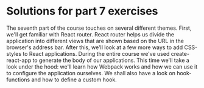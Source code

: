 # Solutions for part 7 exercises

The seventh part of the course touches on several different themes. First, we'll get familiar with React router. React router helps us divide the application into different views that are shown based on the URL in the browser's address bar. After this, we'll look at a few more ways to add CSS-styles to React applications. During the entire course we've used create-react-app to generate the body of our applications. This time we'll take a look under the hood: we'll learn how Webpack works and how we can use it to configure the application ourselves. We shall also have a look on hook-functions and how to define a custom hook.